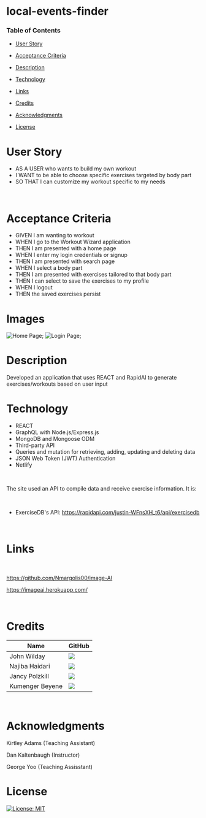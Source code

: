 # local-events-finder

### Table of Contents

- [User Story](#user-story)

- [Acceptance Criteria](#acceptance-criteria)

- [Description](#description)

- [Technology](#technology)

- [Links](#links)

- [Credits](#credits)

- [Acknowledgments](#acknowledgments)

- [License](#license)

# User Story

- AS A USER who wants to build my own workout
- I WANT to be able to choose specific exercises targeted by body part
- SO THAT I can customize my workout specific to my needs

<p>&nbsp;</p>

# Acceptance Criteria

- GIVEN I am wanting to workout 
- WHEN I go to the Workout Wizard application
- THEN I am presented with a home page 
- WHEN I enter my login credentials or signup
- THEN I am presented with search page
- WHEN I select a body part
- THEN I am presented with exercises tailored to that body part
- THEN I can select to save the exercises to my profile 
- WHEN I logout
- THEN the saved exercises persist


# Images

![Home Page](./public/images/Website%20Screenshot%20Community%20Page.png);
![Login Page](./public/images/Screenshot%20Login.png);

# Description

Developed an application that uses REACT and RapidAI to generate exercises/workouts based on user input

# Technology

- REACT
- GraphQL with Node.js/Express.js 
- MongoDB and Mongoose ODM
- Third-party API
- Queries and mutation for retrieving, adding, updating and deleting data
- JSON Web Token (JWT) Authentication
- Netlify


<p>&nbsp;</p>

The site used an API to compile data and receive exercise information. It is:

<br>

- ExerciseDB's API:
https://rapidapi.com/justin-WFnsXH_t6/api/exercisedb


<p>&nbsp;</p>

# Links

<p>&nbsp;</p>

https://github.com/Nmargolis00/image-AI

https://imageai.herokuapp.com/


<p>&nbsp;</p>

# Credits
| Name | GitHub |
|------|--------|
| John Wilday | [<img src="https://img.shields.io/badge/GitHub-100000?style=for-the-badge&logo=github&logoColor=white">](https://github.com/999888Z)
| Najiba Haidari | [<img src="https://img.shields.io/badge/GitHub-100000?style=for-the-badge&logo=github&logoColor=white">](https://github.com/Najiba-Haidari)
| Jancy Polzkill | [<img src="https://img.shields.io/badge/GitHub-100000?style=for-the-badge&logo=github&logoColor=white">](https://github.com/jancypp)
| Kumenger Beyene | [<img src="https://img.shields.io/badge/GitHub-100000?style=for-the-badge&logo=github&logoColor=white">](https://github.com/kumenger)

<p>&nbsp;</p>

# Acknowledgments

Kirtley Adams (Teaching Assistant) <br>

Dan Kaltenbaugh (Instructor)<br>

George Yoo (Teaching Assisstant)

# License

[![License: MIT](https://img.shields.io/badge/License-MIT-yellow.svg)](https://opensource.org/licenses/MIT)